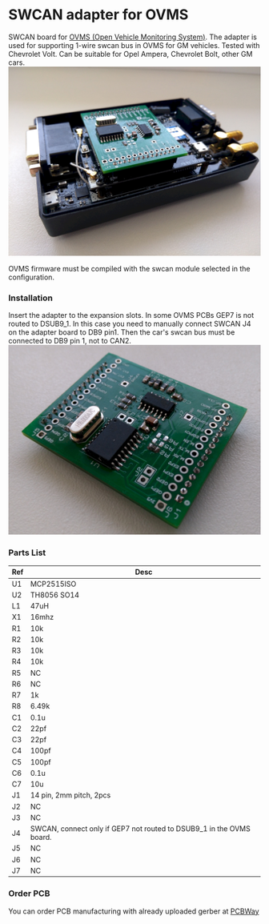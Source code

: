 # SWCAN adapter for OVMS
SWCAN board for [OVMS (Open Vehicle Monitoring System)](https://www.openvehicles.com/).
The adapter is used for supporting 1-wire swcan bus in OVMS for GM vehicles. Tested with Chevrolet Volt. Can be suitable for Opel Ampera, Chevrolet Bolt, other GM cars.
![ovms](https://github.com/kssmll/ovms-swcan-board/blob/main/PCB1.jpg)

OVMS firmware must be compiled with the swcan module selected in the configuration. 
### Installation
Insert the adapter to the expansion slots. In some OVMS PCBs GEP7 is not routed to DSUB9_1. In this case you need to manually connect SWCAN J4 on the adapter board to DB9 pin1. Then the car's swcan bus must be connected to DB9 pin 1, not to CAN2.
![ovms](https://github.com/kssmll/ovms-swcan-board/blob/main/PCB2.jpg)
### Parts List
| Ref | Desc|
| --- | ----|
| U1 | MCP2515ISO |
| U2 | TH8056 SO14 |
L1|47uH|
|X1|16mhz|
|R1|10k|
|R2|10k|
|R3|10k|
|R4|10k|
|R5|NC|
|R6|NC|
|R7|1k|
|R8|6.49k|
|C1|0.1u|
|C2|22pf|
|C3|22pf|
|C4|100pf|
|C5|100pf|
|C6|0.1u|
|C7|10u|
|J1|14 pin, 2mm pitch, 2pcs|
|J2|NC|
|J3|NC|
|J4|SWCAN, connect only if GEP7 not routed to DSUB9_1 in the OVMS board.|
|J5|NC|
|J6|NC|
|J7|NC|

### Order PCB
You can order PCB manufacturing with already uploaded gerber at [PCBWay](https://www.pcbway.com/project/shareproject/SWCAN_adapter_for_OVMS_b002c070.html)
